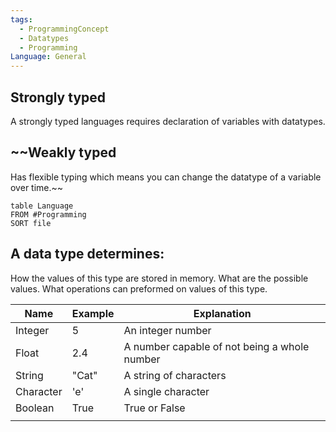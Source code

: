 ```yaml
---
tags:
  - ProgrammingConcept
  - Datatypes
  - Programming
Language: General
---
```

## Strongly typed
A strongly typed languages requires declaration of variables with datatypes.
## ~~Weakly typed
Has flexible typing which means you can change the datatype of a variable over time.~~

```dataview
table Language
FROM #Programming 
SORT file
```
## A data type determines:
How the values of this type are stored in memory.
What are the possible values.
What operations can preformed on values of this type.

| Name      | Example | Explanation                                  |
| --------- | ------- | -------------------------------------------- |
| Integer   | 5       | An integer number                            |
| Float     | 2.4     | A number capable of not being a whole number |
| String    | "Cat"   | A string of characters                       |
| Character | 'e'     | A single character                           |
| Boolean   | True    | True or False                                |
|           |         |                                              |
